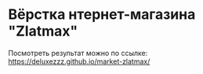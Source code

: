 # Вёрстка нтернет-магазина "Zlatmax"

Посмотреть результат можно по ссылке: https://deluxezzz.github.io/market-zlatmax/
